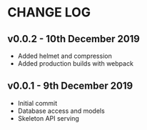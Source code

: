 # CHANGE LOG

## v0.0.2 - 10th December 2019

- Added helmet and compression
- Added production builds with webpack

## v0.0.1 - 9th December 2019

- Initial commit
- Database access and models
- Skeleton API serving
